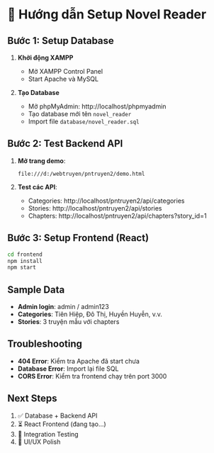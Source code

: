 # 🚀 Hướng dẫn Setup Novel Reader

## Bước 1: Setup Database
1. **Khởi động XAMPP**
   - Mở XAMPP Control Panel
   - Start Apache và MySQL

2. **Tạo Database**
   - Mở phpMyAdmin: http://localhost/phpmyadmin
   - Tạo database mới tên `novel_reader`
   - Import file `database/novel_reader.sql`

## Bước 2: Test Backend API
1. **Mở trang demo**: 
   ```
   file:///d:/webtruyen/pntruyen2/demo.html
   ```
   
2. **Test các API**:
   - Categories: http://localhost/pntruyen2/api/categories
   - Stories: http://localhost/pntruyen2/api/stories
   - Chapters: http://localhost/pntruyen2/api/chapters?story_id=1

## Bước 3: Setup Frontend (React)
```bash
cd frontend
npm install
npm start
```

## Sample Data
- **Admin login**: admin / admin123
- **Categories**: Tiên Hiệp, Đô Thị, Huyền Huyễn, v.v.
- **Stories**: 3 truyện mẫu với chapters

## Troubleshooting
- **404 Error**: Kiểm tra Apache đã start chưa
- **Database Error**: Import lại file SQL
- **CORS Error**: Kiểm tra frontend chạy trên port 3000

## Next Steps
1. ✅ Database + Backend API
2. ⏳ React Frontend (đang tạo...)
3. 🔄 Integration Testing
4. 🎨 UI/UX Polish
